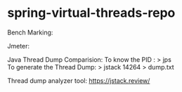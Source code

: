 # spring-virtual-threads-repo

Bench Marking:

Jmeter:



Java Thread Dump Comparision:
To know the PID : > jps <br>
To generate the Thread Dump: > jstack 14264 > dump.txt <br>

Thread dump analyzer tool: https://jstack.review/

